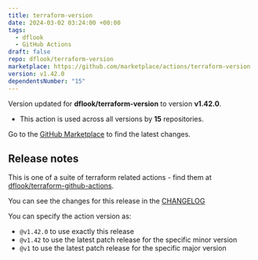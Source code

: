 ```yaml
---
title: terraform-version
date: 2024-03-02 03:24:00 +00:00
tags:
  - dflook
  - GitHub Actions
draft: false
repo: dflook/terraform-version
marketplace: https://github.com/marketplace/actions/terraform-version
version: v1.42.0
dependentsNumber: "15"
---
```



Version updated for **dflook/terraform-version** to version **v1.42.0**.
- This action is used across all versions by **15** repositories.

Go to the [GitHub Marketplace](https://github.com/marketplace/actions/terraform-version) to find the latest changes.

## Release notes

This is one of a suite of terraform related actions - find them at [dflook/terraform-github-actions](https://github.com/dflook/terraform-github-actions).

You can see the changes for this release in the [CHANGELOG](https://github.com/dflook/terraform-github-actions/blob/main/CHANGELOG.md)

You can specify the action version as:

- `@v1.42.0` to use exactly this release
- `@v1.42` to use the latest patch release for the specific minor version
- `@v1` to use the latest patch release for the specific major version

